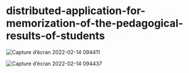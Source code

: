 # distributed-application-for-memorization-of-the-pedagogical-results-of-students


![Capture d’écran 2022-02-14 094411](https://user-images.githubusercontent.com/99620184/153829901-977933e7-74eb-4579-9d16-52cb0510bf24.jpg)


![Capture d’écran 2022-02-14 094437](https://user-images.githubusercontent.com/99620184/153829932-ddb8bda8-e9b3-4191-af85-dac4c341abf7.jpg)
